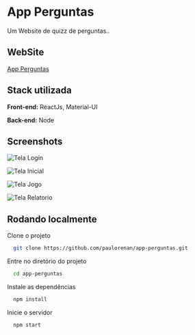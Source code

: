 
# App Perguntas

Um Website de quizz de perguntas..


## WebSite
[App Perguntas](https://app-perguntas-2.herokuapp.com/)
## Stack utilizada

**Front-end:** ReactJs, Material-UI

**Back-end:** Node


## Screenshots

![Tela Login](https://uploaddeimagens.com.br/images/003/747/357/original/Captura_de_tela_de_2022-02-27_19-56-46.png?1646002954)

![Tela Inicial](https://uploaddeimagens.com.br/images/003/747/358/original/Captura_de_tela_de_2022-02-27_19-56-55.png?1646003008)

![Tela Jogo](https://uploaddeimagens.com.br/images/003/747/359/original/Captura_de_tela_de_2022-02-27_19-57-15.png?1646003057)

![Tela Relatorio](https://uploaddeimagens.com.br/images/003/747/360/original/Captura_de_tela_de_2022-02-27_19-57-27.png?1646003101)

## Rodando localmente

Clone o projeto

```bash
  git clone https://github.com/paulorenan/app-perguntas.git
```

Entre no diretório do projeto

```bash
  cd app-perguntas
```

Instale as dependências

```bash
  npm install
```

Inicie o servidor

```bash
  npm start
```

